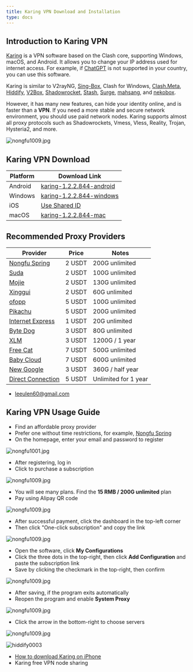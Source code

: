 ```yaml
---
title: Karing VPN Download and Installation
type: docs
---
```


## Introduction to Karing VPN

[Karing](https://github.com/KaringX/karing) is a VPN software based on the Clash core, supporting Windows, macOS, and Android. It allows you to change your IP address used for internet access. For example, if [ChatGPT](https://chatgpt.com/) is not supported in your country, you can use this software.  

Karing is similar to V2rayNG, [Sing-Box](https://sing-box.info/zh), Clash for Windows, [Clash.Meta](https://github.com/MetaCubeX/ClashMetaForAndroid), [Hiddify](https://hiddify.me/zh), [V2Box](https://v2box.pro/zh), [Shadowrocket](https://shadowrocket.ink/zh), [Stash](https://apps.apple.com/us/app/stash-rule-based-proxy/id1596063349), [Surge](https://github.com/Jounce/Surge), [mahsang](https://mahsang.pro), and [nekobox](https://nekobox.info/zh).  

However, it has many new features, can hide your identity online, and is faster than a **VPN**. If you need a more stable and secure network environment, you should use paid network nodes. Karing supports almost all proxy protocols such as Shadowrockets, Vmess, Vless, Reality, Trojan, Hysteria2, and more.

![nongfu1009.jpg](https://karing.biz/img/nongfu1009.jpg)

## Karing VPN Download

| Platform | Download Link |
|---|---|
| Android | [karing-1.2.2.844-android](https://pan1.mene.lol/s/ReVTa) |
| Windows | [karing-1.2.2.844-windows](https://pan1.mene.lol/s/JmKC0) |
| iOS | [Use Shared ID](https://karing.biz/zh/docs/example/%E8%8B%B9%E6%9E%9C%E6%89%8B%E6%9C%BA%E5%A6%82%E4%BD%95%E4%B8%8B%E8%BD%BDkaring/) |
| macOS | [karing-1.2.2.844-mac](https://pan1.mene.lol/s/rK6sP) |

## Recommended Proxy Providers

| Provider | Price | Notes |
|------|----------|--------------|
| [Nongfu Spring](https://www.nfsq.us/#/register?code=i1fXTMYk)    | 2 USDT    | 200G unlimited |
| [Suda](https://mala.sudatech.store/register?code=3DYnOBtE)    | 2 USDT   | 100G unlimited |
| [Mojie](https://mojie.ws/#/register?code=BpCuERz0)    | 2 USDT     | 130G unlimited |
| [Xinggui](https://bd.srcloud.art/#/register?code=fvyGkr5j)    | 2 USDT     | 60G unlimited |
| [ofopp](https://kk.ofopp.net/#/register?code=A2UmuXR8)    | 5 USDT     | 100G unlimited |
| [Pikachu](https://pkhub.net/#/register?code=A6O9EIj0)    | 5 USDT     | 200G unlimited |
| [Internet Express](https://wjkc66.vip?c=REZUOC)    | 1 USDT     | 20G unlimited |
| [Byte Dog](https://user.bytedog.icu/#/register?code=GXPuAhzt)    | 3 USDT  | 80G unlimited |
| [XLM](https://v2.ixlmo.net/index.php#/register?code=9XuwHmFC)    | 3 USDT     | 1200G / 1 year |
| [Free Cat](https://us.freecat.cc/register?code=czdF7PXY)    | 7 USDT   | 500G unlimited |
| [Baby Cloud](https://web1.bby011.com/#/register?code=8xTTMr2f)    | 7 USDT     | 600G unlimited |
| [New Google](https://qingse001.cc/#/register?code=Hw9HyaLY)    | 3 USDT     | 360G / half year |
| [Direct Connection](https://bnb.lat/buy/3)    | 5 USDT     | Unlimited for 1 year |

- leeulen60@gmail.com

## Karing VPN Usage Guide

- Find an affordable proxy provider  
- Prefer one without time restrictions, for example, [Nongfu Spring](https://www.nfsq.us/#/register?code=i1fXTMYk)  
- On the homepage, enter your email and password to register  

![nongfu1001.jpg](https://karing.biz/img/nongfu1001.jpg)

- After registering, log in  
- Click to purchase a subscription  

![nongfu1009.jpg](https://karing.biz/img/nongfu1002.jpg)

- You will see many plans. Find the **15 RMB / 200G unlimited** plan  
- Pay using Alipay QR code  

![nongfu1009.jpg](https://karing.biz/img/nongfu1003.jpg)

- After successful payment, click the dashboard in the top-left corner  
- Then click "One-click subscription" and copy the link  

![nongfu1009.jpg](https://karing.biz/img/nongfu1004.jpg)

- Open the software, click **My Configurations**  
- Click the three dots in the top-right, then click **Add Configuration** and paste the subscription link  
- Save by clicking the checkmark in the top-right, then confirm  

![nongfu1009.jpg](https://karing.biz/img/nongfu1006.jpg)

- After saving, if the program exits automatically  
- Reopen the program and enable **System Proxy**  

![nongfu1009.jpg](https://karing.biz/img/nongfu1007.jpg)

- Click the arrow in the bottom-right to choose servers  

![nongfu1009.jpg](https://karing.biz/img/nongfu1008.jpg)

![hiddify0003](https://getfreevpn.info/img/karing导入1.png)

- [How to download Karing on iPhone](https://karing.biz/docs/example/How-to-Download-the-Karing-Client-on-iPhone/)
- Karing free VPN node sharing